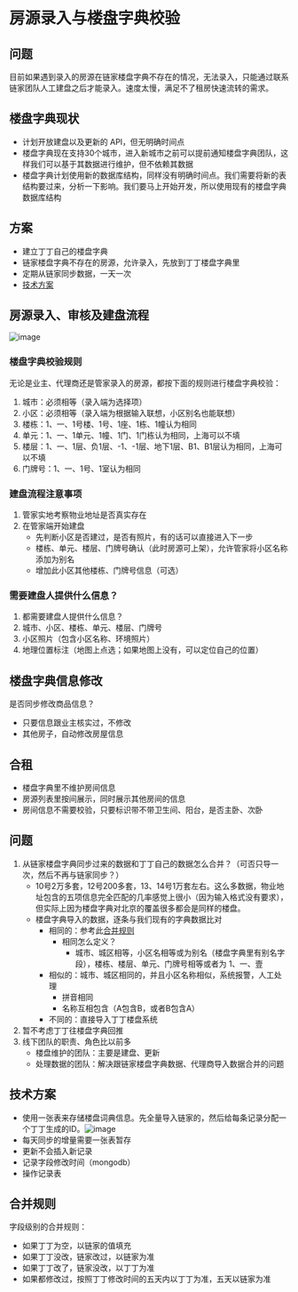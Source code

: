 # 房源录入与楼盘字典校验

## 问题

目前如果遇到录入的房源在链家楼盘字典不存在的情况，无法录入，只能通过联系链家团队人工建盘之后才能录入。速度太慢，满足不了租房快速流转的需求。

## 楼盘字典现状

* 计划开放建盘以及更新的 API，但无明确时间点
* 楼盘字典现在支持30个城市，进入新城市之前可以提前通知楼盘字典团队，这样我们可以基于其数据进行维护，但不依赖其数据
* 楼盘字典计划使用新的数据库结构，同样没有明确时间点。我们需要将新的表结构要过来，分析一下影响。我们要马上开始开发，所以使用现有的楼盘字典数据库结构

## 方案

* 建立丁丁自己的楼盘字典
* 链家楼盘字典不存在的房源，允许录入，先放到丁丁楼盘字典里
* 定期从链家同步数据，一天一次
* [技术方案](#技术方案)

## 房源录入、审核及建盘流程
![image](http://7mnlla.com1.z0.glb.clouddn.com/house_inbound.png)

### 楼盘字典校验规则

无论是业主、代理商还是管家录入的房源，都按下面的规则进行楼盘字典校验：

1. 城市：必须相等（录入端为选择项）
2. 小区：必须相等（录入端为根据输入联想，小区别名也能联想）
3. 楼栋：1、一、1号楼、1号、1座、1栋、1幢认为相同
4. 单元：1、一、1单元、1幢、1门、1门栋认为相同，上海可以不填
5. 楼层：1、一、1层、负1层、-1、-1层、地下1层、B1、B1层认为相同，上海可以不填
6. 门牌号：1、一、1号、1室认为相同

### 建盘流程注意事项

1. 管家实地考察物业地址是否真实存在
2. 在管家端开始建盘
	* 先判断小区是否建过，是否有照片，有的话可以直接进入下一步
	* 楼栋、单元、楼层、门牌号确认（此时房源可上架），允许管家将小区名称添加为别名
	* 增加此小区其他楼栋、门牌号信息（可选）

### 需要建盘人提供什么信息？

1. 都需要建盘人提供什么信息？
2. 城市、小区、楼栋、单元、楼层、门牌号
3. 小区照片（包含小区名称、环境照片）
4. 地理位置标注（地图上点选；如果地图上没有，可以定位自己的位置）

## 楼盘字典信息修改

是否同步修改商品信息？

* 只要信息跟业主核实过，不修改
* 其他房子，自动修改房屋信息

## 合租

* 楼盘字典里不维护房间信息
* 房源列表里按间展示，同时展示其他房间的信息
* 房间信息不需要校验，只要标识带不带卫生间、阳台，是否主卧、次卧

## 问题

1. 从链家楼盘字典同步过来的数据和丁丁自己的数据怎么合并？（可否只导一次，然后不再与链家同步？）
	* 10号2万多套，12号200多套，13、14号1万套左右。这么多数据，物业地址包含的五项信息完全匹配的几率感觉上很小（因为输入格式没有要求），但实际上因为楼盘字典对北京的覆盖很多都会是同样的楼盘。
	* 楼盘字典导入的数据，逐条与我们现有的字典数据比对
		* 相同的：参考此[合并规则](#合并规则)
			* 相同怎么定义？
				* 城市、城区相等，小区名相等或为别名（楼盘字典里有别名字段），楼栋、楼层、单元、门牌号相等或者为 1、一、壹
		* 相似的：城市、城区相同的，并且小区名称相似，系统报警，人工处理
			* 拼音相同
			* 名称互相包含（A包含B，或者B包含A）
		* 不同的：直接导入丁丁楼盘系统
2. 暂不考虑丁丁往楼盘字典回推
3. 线下团队的职责、角色比以前多
	* 楼盘维护的团队：主要是建盘、更新
	* 处理数据的团队：解决跟链家楼盘字典数据、代理商导入数据合并的问题
	
## 技术方案

* 使用一张表来存储楼盘词典信息。先全量导入链家的，然后给每条记录分配一个丁丁生成的ID。![image](http://7mnlla.com1.z0.glb.clouddn.com/solution1.png)
* 每天同步的增量需要一张表暂存
* 更新不会插入新记录
* 记录字段修改时间（mongodb）
* 操作记录表

## 合并规则

字段级别的合并规则：

* 如果丁丁为空，以链家的值填充
* 如果丁丁没改，链家改过，以链家为准
* 如果丁丁改了，链家没改，以丁丁为准
* 如果都修改过，按照丁丁修改时间的五天内以丁丁为准，五天以链家为准
